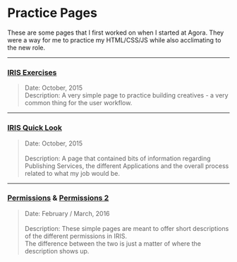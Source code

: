 # Practice Pages

These are some pages that I first worked on when I started at Agora. 
They were a way for me to practice my HTML/CSS/JS while also acclimating to the new role.



----
### [IRIS Exercises](https://dejai.github.io/iris_bros/practice/iris_exercises.html)
> Date: October, 2015 <br/>
> Description: A very simple page to practice building creatives - a very common thing for the user workflow.

----

### [IRIS Quick Look](https://dejai.github.io/iris_bros/practice/iris_quicklook.html)
> Date: October, 2015 <br/><br/>
> Description: A page that contained bits of information regarding Publishing Services, the different Applications and the overall process related to what my job would be.

----

### [Permissions](https://dejai.github.io/iris_bros/practice/permissions.html) & [Permissions 2](https://dejai.github.io/iris_bros/practice/permissions2.html)
> Date: February / March, 2016 <br/><br/>
> Description: These simple pages are meant to offer short descriptions of the different permissions in IRIS.<br/>
> The difference between the two is just a matter of where the description shows up.
